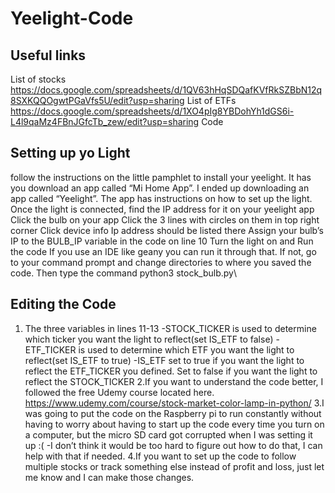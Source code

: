 # Yeelight-Code
## Useful links
List of stocks
https://docs.google.com/spreadsheets/d/1QV63hHqSDQafKVfRkSZBbN12q8SXKQQOgwtPGaVfs5U/edit?usp=sharing
List of ETFs
https://docs.google.com/spreadsheets/d/1XO4pIg8YBDohYh1dGS6i-L4l9qaMz4FBnJGfcTb_zew/edit?usp=sharing
Code



## Setting up yo Light

follow the instructions on the little pamphlet to install your yeelight.
It has you download an app called “Mi Home App”. I ended up downloading an app called “Yeelight”. The app has instructions on how to set up the light.
Once the light is connected, find the IP address for it on your yeelight app
Click the bulb on your app
Click the 3 lines with circles on them in top right corner
Click device info
Ip address should be listed there
Assign your bulb’s IP to the BULB_IP variable in the code on line 10
Turn the light on and Run the code
If you use an IDE like geany you can run it through that.
If not, go to your command prompt and change directories to where you saved the  code. Then type the command python3 stock_bulb.py\

## Editing the Code

1. The three variables in lines 11-13
    -STOCK_TICKER is used to determine which ticker you want the light to reflect(set IS_ETF to false)
    -ETF_TICKER is used to determine which ETF you want the light to reflect(set IS_ETF to true)
    -IS_ETF set to true if you want the light to reflect the ETF_TICKER you defined. Set to false if you want the light to reflect the STOCK_TICKER
2.If you want to understand the code better, I followed the free Udemy course located here. https://www.udemy.com/course/stock-market-color-lamp-in-python/
3.I was going to put the code on the Raspberry pi to run constantly without having to worry about having to start up the code every time you turn on a computer, but the micro SD card got corrupted when I was setting it up :(
    -I don’t think it would be too hard to figure out how to do that, I can help with that if needed.
4.If you want to set up the code to follow multiple stocks or track something else instead of profit and loss, just let me know and I can make those changes.  
